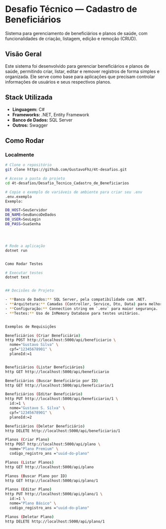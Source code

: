 # Desafio Técnico — Cadastro de Beneficiários

Sistema para gerenciamento de beneficiários e planos de saúde, com funcionalidades de criação, listagem, edição e remoção (CRUD).

## Visão Geral

Este sistema foi desenvolvido para gerenciar beneficiários e planos de saúde, permitindo criar, listar, editar e remover registros de forma simples e organizada. Ele serve como base para aplicações que precisam controlar informações de usuários e seus respectivos planos.

## Stack Utilizada

- **Linguagem:** C#  
- **Frameworks:** .NET, Entity Framework  
- **Banco de Dados:** SQL Server  
- **Outros:** Swagger

## Como Rodar

### Localmente

```bash
# Clone o repositório 
git clone https://github.com/GustavoFhz/4t-desafios.git

# Acesse a pasta do projeto
cd 4t-desafios/Desafio_Tecnico_Cadastro_de_Beneficiarios

# Copie o exemplo de variáveis de ambiente para criar seu .env
.env.exemplo
Exemplo: 

DB_HOST=SeuServidor
DB_NAME=SeuBancoDeDados
DB_USER=SeuLogin
DB_PASS=SuaSenha




# Rode a aplicação
dotnet run


Como Rodar Testes

# Executar testes
dotnet test


## Decisões de Projeto

- **Banco de Dados:** SQL Server, pela compatibilidade com .NET.
- **Arquitetura:** Camadas (Controller, Service, Dto, Data) para melhor organização.
- **Configuração:** Connection string em `.env` para maior segurança.
- **Testes:** Uso de InMemory Database para testes unitários.


Exemplos de Requisições

Beneficiários (Criar Beneficiário)
http POST http://localhost:5000/api/beneficiario \
  nome="Gustavo Silva" \
  cpf="12345678901" \
  planoId:=1


Beneficiários (Listar Beneficiários)
http GET http://localhost:5000/api/beneficiario

Beneficiários (Buscar Beneficiário por ID)
http GET http://localhost:5000/api/beneficiario/1

Beneficiários (Editar Beneficiário)
http PUT http://localhost:5000/api/beneficiario/1 \
  id:=1 \
  nome="Gustavo S. Silva" \
  cpf="12345678901" \
  planoId:=2

Beneficiários (Deletar Beneficiário)
http DELETE http://localhost:5000/api/beneficiario/1

Planos (Criar Plano)
http POST http://localhost:5000/api/plano \
  nome="Plano Premium" \
  codigo_registro_ans ="uuid-do-plano"

Planos (Listar Planos)
http GET http://localhost:5000/api/plano

Planos (Buscar Plano por ID)
http GET http://localhost:5000/api/plano/1

Planos (Editar Plano)
http PUT http://localhost:5000/api/plano/1 \
  id:=1 \
  nome="Plano Básico" \
  codigo_registro_ans ="uuid-do-plano"

Planos (Deletar Plano)
http DELETE http://localhost:5000/api/plano/1






